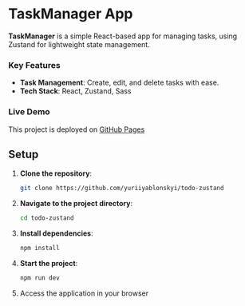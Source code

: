 # TaskManager App

**TaskManager** is a simple React-based app for managing tasks, using Zustand for lightweight state management.

### Key Features

- **Task Management**: Create, edit, and delete tasks with ease.
- **Tech Stack**: React, Zustand, Sass

### Live Demo

This project is deployed on [GitHub Pages](https://yuriiyablonskyi.github.io/todo-zustand/)

## Setup

1. **Clone the repository**:

   ```sh
   git clone https://github.com/yuriiyablonskyi/todo-zustand
   ```

1. **Navigate to the project directory**:

   ```sh
   cd todo-zustand
   ```

1. **Install dependencies**:

   ```sh
   npm install
   ```

1. **Start the project**:

   ```sh
   npm run dev
   ```

1. Access the application in your browser
